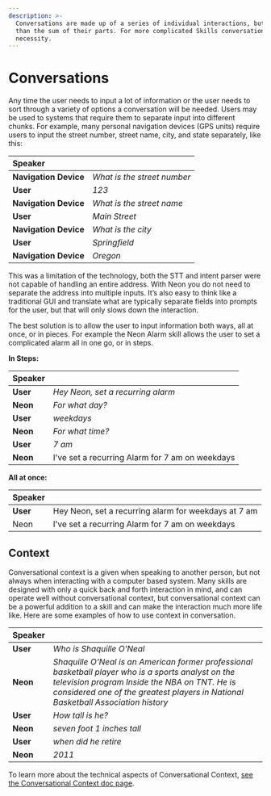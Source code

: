 ```yaml
---
description: >-
  Conversations are made up of a series of individual interactions, but are more
  than the sum of their parts. For more complicated Skills conversations are a
  necessity.
---
```


# Conversations

Any time the user needs to input a lot of information or the user needs to sort through a variety of options a conversation will be needed. Users may be used to systems that require them to separate input into different chunks. For example, many personal navigation devices \(GPS units\) require users to input the street number, street name, city, and state separately, like this:

| Speaker               |                             |
| :-------------------- | :-------------------------- |
| **Navigation Device** | _What is the street number_ |
| **User**              | _123_                       |
| **Navigation Device** | _What is the street name_   |
| **User**              | _Main Street_               |
| **Navigation Device** | _What is the city_          |
| **User**              | _Springfield_               |
| **Navigation Device** | _Oregon_                    |

This was a limitation of the technology, both the STT and intent parser were not capable of handling an entire address. With Neon you do not need to separate the address into multiple inputs. It’s also easy to think like a traditional GUI and translate what are typically separate fields into prompts for the user, but that will only slows down the interaction.

The best solution is to allow the user to input information both ways, all at once, or in pieces. For example the Neon Alarm skill allows the user to set a complicated alarm all in one go, or in steps.

**In Steps:**

| Speaker  |                                                 |
| :------- | :---------------------------------------------- |
| **User** | _Hey Neon, set a recurring alarm_               |
| **Neon** | _For what day?_                                 |
| **User** | _weekdays_                                      |
| **Neon** | _For what time?_                                |
| **User** | _7 am_                                          |
| **Neon** | I've set a recurring Alarm for 7 am on weekdays |

**All at once:**

| Speaker  |                                                      |
| :------- | :--------------------------------------------------- |
| **User** | Hey Neon, set a recurring alarm for weekdays at 7 am |
| Neon     | I've set a recurring Alarm for 7 am on weekdays      |

## Context

Conversational context is a given when speaking to another person, but not always when interacting with a computer based system. Many skills are designed with only a quick back and forth interaction in mind, and can operate well without conversational context, but conversational context can be a powerful addition to a skill and can make the interaction much more life like. Here are some examples of how to use context in conversation.

| Speaker  |                                                                                                                                                                                                                                          |
| :------- | :--------------------------------------------------------------------------------------------------------------------------------------------------------------------------------------------------------------------------------------- |
| **User** | _Who is Shaquille O'Neal_                                                                                                                                                                                                                |
| **Neon** | _Shaquille O'Neal is an American former professional basketball player who is a sports analyst on the television program Inside the NBA on TNT. He is considered one of the greatest players in National Basketball Association history_ |
| **User** | _How tall is he?_                                                                                                                                                                                                                        |
| **Neon** | _seven foot 1 inches tall_                                                                                                                                                                                                               |
| **User** | _when did he retire_                                                                                                                                                                                                                     |
| **Neon** | _2011_                                                                                                                                                                                                                                   |

To learn more about the technical aspects of Conversational Context, [see the Conversational Context doc page](../user-interaction/conversational-context.md).
